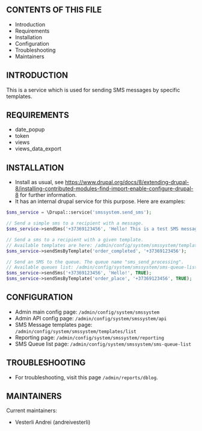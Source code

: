 CONTENTS OF THIS FILE
---------------------

 * Introduction
 * Requirements
 * Installation
 * Configuration
 * Troubleshooting
 * Maintainers

INTRODUCTION
------------

 This is a service which is used for sending SMS messages by specific templates.

REQUIREMENTS
-------------------

 * date_popup
 * token
 * views
 * views_data_export

INSTALLATION
------------

 * Install as usual, see
   https://www.drupal.org/docs/8/extending-drupal-8/installing-contributed-modules-find-import-enable-configure-drupal-8 for further
   information.
 * It has an internal drupal service for this purpose. Here are examples:

```php
$sms_service = \Drupal::service('smssystem.send_sms');

// Send a simple sms to a recipient with a message.
$sms_service->sendSms('+37369123456', 'Hello! This is a test SMS message!');

// Send a sms to a recipient with a given template.
// Available templates are here: /admin/config/system/smssystem/templates/list.
$sms_service->sendSmsByTemplate('order_completed', '+37369123456');

// Send an SMS to the queue. The queue name "sms_send_processing".
// Available queues list: /admin/config/system/smssystem/sms-queue-list.
$sms_service->sendSms('+37369123456', 'Hello!', TRUE);
$sms_service->sendSmsByTemplate('order_place', '+37369123456', TRUE);
```

CONFIGURATION
-------------

* Admin main config page: `/admin/config/system/smssystem`
* Admin API config page: `/admin/config/system/smssystem/api`
* SMS Message templates page: `/admin/config/system/smssystem/templates/list`
* Reporting page: `/admin/config/system/smssystem/reporting`
* SMS Queue list page: `/admin/config/system/smssystem/sms-queue-list`

TROUBLESHOOTING
---------------

 * For troubleshooting, visit this page `/admin/reports/dblog`.


MAINTAINERS
-----------

Current maintainers:

* Vesterli Andrei (andreivesterli)
